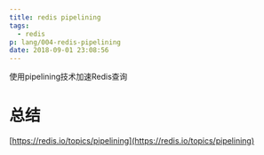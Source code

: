 ```yaml
---
title: redis pipelining
tags:
  - redis
p: lang/004-redis-pipelining
date: 2018-09-01 23:08:56
---
```


使用pipelining技术加速Redis查询



# 总结
[https://redis.io/topics/pipelining](https://redis.io/topics/pipelining)